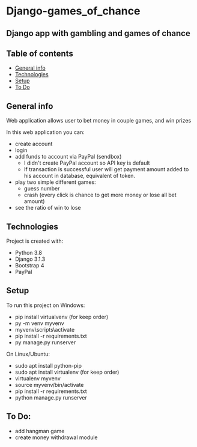 # Django-games_of_chance
## Django app with gambling and games of chance 

## Table of contents
* [General info](#general-info)
* [Technologies](#technologies)
* [Setup](#setup)
* [To Do](#to-do)

## General info
Web application allows user to bet money in couple games, and win prizes

In this web application you can:
* create account
* login
* add funds to account via PayPal (sendbox)
    * I didn't create PayPal account so API key is default
    * If transaction is successful user will get payment amount added to his account in database,
    equivalent of token.
* play two simple different games:
    * guess number 
    * crash (every click is chance to get more money or lose all bet amount)
* see the ratio of win to lose

## Technologies
Project is created with:
* Python 3.8
* Django 3.1.3
* Bootstrap 4
* PayPal
	
## Setup
To run this project on Windows:
* pip install virtualvenv (for keep order)
* py -m venv myvenv
* myvenv\scripts\activate
* pip install -r requirements.txt
* py manage.py runserver

On Linux/Ubuntu:
* sudo apt install python-pip
* sudo apt install virtualenv (for keep order)
* virtualenv myvenv
* source myvenv/bin/activate
* pip install -r requirements.txt
* python manage.py runserver

## To Do:
* add hangman game
* create money withdrawal module